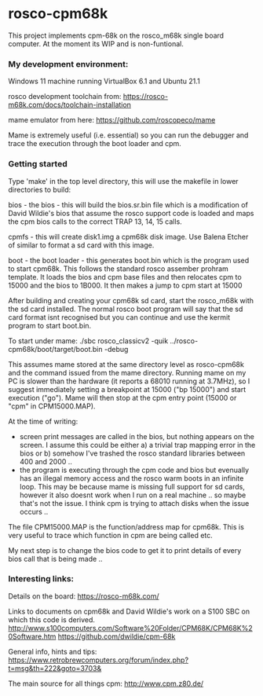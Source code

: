 # rosco-cpm68k

This project implements cpm-68k on the rosco_m68k single board computer.  At the moment its WIP and is non-funtional.

### My development environment:
Windows 11 machine running VirtualBox 6.1 and Ubuntu 21.1

rosco development toolchain from: https://rosco-m68k.com/docs/toolchain-installation

mame emulator from here: https://github.com/roscopeco/mame

Mame is extremely useful (i.e. essential) so you can run the debugger and trace the execution through the boot loader and cpm.


### Getting started
Type 'make' in the top level directory, this will use the makefile in lower directories to build:

bios - the bios - this will build the bios.sr.bin file which is a modification of David Wildie's bios that assume the rosco support code is loaded and maps the cpm bios calls to the correct TRAP 13, 14, 15 calls.

cpmfs - this will create disk1.img a cpm68k disk image.  Use Balena Etcher of similar to format a sd card with this image.

boot - the boot loader - this generates boot.bin which is the program used to start cpm68k.  This follows the standard rosco assember prohram template.  It loads the bios and cpm base files and then relocates cpm to 15000 and the bios to 1B000.  It then makes a jump to cpm start at 15000

After building and creating your cpm68k sd card, start the rosco_m68k with the sd card installed.  The normal rosco boot program will say that the sd card format isnt recognised but you can continue and use the kermit program to start boot.bin.

To start under mame: ./sbc rosco_classicv2 -quik ../rosco-cpm68k/boot/target/boot.bin -debug

This assumes mame stored at the same directory level as rosco-cpm68k and the command issued from the mame directory. Running mame on my PC is slower than the hardware (it reports a 68010 running at 3.7MHz), so I suggest immediately setting a breakpoint at 15000 ("bp 15000") and start execution ("go").  Mame will then stop at the cpm entry point (15000 or "cpm" in CPM15000.MAP).

At the time of writing:
- screen print messages are called in the bios, but nothing appears on the screen.  I assume this could be either a) a trivial trap mapping error in the bios or b) somehow I've trashed the rosco standard libraries between 400 and 2000 ..
- the program is executing through the cpm code and bios but evenually has an illegal memory access and the rosco warm boots in an infinite loop.  This may be because mame is missing full support for sd cards, however it also doesnt work when I run on a real machine .. so maybe that's not the issue. I think cpm is trying to attach disks when the issue occurs ..

The file CPM15000.MAP is the function/address map for cpm68k.  This is very useful to trace which function in cpm are being called etc.


My next step is to change the bios code to get it to print details of every bios call that is being made ..

### Interesting links:

Details on the board:
https://rosco-m68k.com/

Links to documents on cpm68k and David Wildie's work on a S100 SBC on which this code is derived.
http://www.s100computers.com/Software%20Folder/CPM68K/CPM68K%20Software.htm
https://github.com/dwildie/cpm-68k

General info, hints and tips:
https://www.retrobrewcomputers.org/forum/index.php?t=msg&th=222&goto=3703&

The main source for all things cpm:
http://www.cpm.z80.de/
